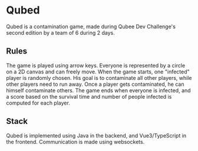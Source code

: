 # Qubed

Qubed is a contamination game, made during Qubee Dev Challenge's second edition by a team of 6 during 2 days.

## Rules 

The game is played using arrow keys. Everyone is represented by a circle on a 2D canvas and can freely move. When the game starts, one "infected" player is randomly chosen. His goal is to contaminate all other players, while other players need to run away. Once a player gets contaminated, he can himself contaminate others. The game ends when everyone is infected, and a score based on the survival time and number of people infected is computed for each player.

## Stack

Qubed is implemented using Java in the backend, and Vue3/TypeScript in the frontend. Communication is made using websockets.
